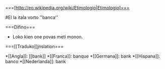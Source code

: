 ===[http://eo.wikipedia.org/wiki/Etimologio|Etimologio]===

#El la itala vorto  ''banca''

===Difino===

* Loko kien one povas meti monon.

===[[Traduko]]jnslation===

*[[Angla]]: [[bank]]
*[[Franca]]: banque
*[[Germana]]: bank 
*[[Hispana]]: banco 
*[[Nederlanda]]: bank